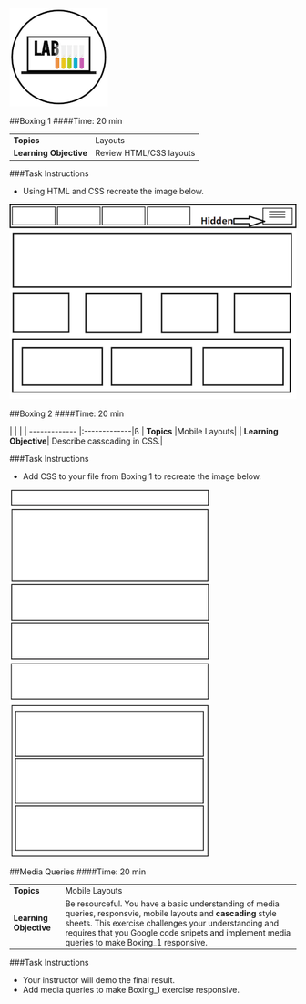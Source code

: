 ![Lab Logo](../../../assets/ICL_icons/exercise_icon_md.png)

##Boxing 1
####Time: 20 min


| | |
| ------------- |:-------------|
| __Topics__ |Layouts| 
| __Learning Objective__| Review HTML/CSS layouts|    

###Task Instructions

*	Using HTML and CSS recreate the image below. 

![boxing 1](Boxing_1_IMG.png)


##Boxing 2
####Time: 20 min


| | |
| ------------- |:-------------|ß
| __Topics__ |Mobile Layouts| 
| __Learning Objective__| Describe casscading in CSS.| 


###Task Instructions

*	Add CSS to your file from Boxing 1 to recreate the image below. 

![boxing 1](Boxing_2_IMG.png)


##Media Queries
####Time: 20 min

| | |
| ------------- |:-------------|
| __Topics__ |Mobile Layouts| 
| __Learning Objective__| Be resourceful. You have a basic understanding of media queries, responsvie, mobile layouts and __cascading__ style sheets. This exercise challenges your understanding and requires that you Google code snipets and implement media queries to make Boxing_1 responsive. | 

###Task Instructions

*	Your instructor will demo the final result. 
*	Add media queries to make Boxing_1 exercise responsive. 

